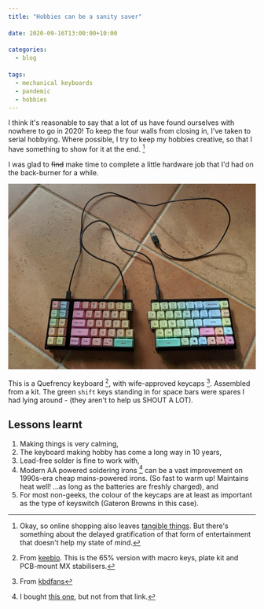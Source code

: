 ```yaml
---
title: "Hobbies can be a sanity saver"

date: 2020-09-16T13:00:00+10:00

categories:
  - blog

tags:
  - mechanical keyboards
  - pandemic
  - hobbies
---
```


I think it's reasonable to say that a lot of us have found ourselves with nowhere to go in 2020! 
To keep the four walls from closing in, I've taken to serial hobbying. Where possible, I try to keep
my hobbies creative, so that I have something to show for it at the end. 
[^shopping]

I was glad to ~~find~~ make time to complete a little hardware job that I'd had 
on the back-burner for a while.

![quefrency](/assets/images/quefrency.jpg)

This is a Quefrency keyboard [^quefrency], with wife-approved keycaps [^keys]. Assembled from a kit. 
The green `shift` keys standing in for space bars were spares I had lying around - 
(they aren't to help us SHOUT A LOT).

## Lessons learnt

1. Making things is very calming,
1. The keyboard making hobby has come a long way in 10 years,
2. Lead-free solder is fine to work with,
3. Modern AA powered soldering irons [^iron] can be a vast improvement on 1990s-era 
cheap mains-powered irons. (So fast to warm up! Maintains heat well! ...as long
as the batteries are freshly charged), and
4. For most non-geeks, the colour of the keycaps are at least as important as the 
type of keyswitch (Gateron Browns in this case).


[^shopping]: Okay, so online shopping also leaves [tangible things](https://www.reddit.com/r/Watches/comments/ilnuxu/seiko_alba_aefy_502_poor_mans_casio_oceanus/?utm_source=share&utm_medium=web2x&context=3). But there's something about the delayed gratification of that form of entertainment that doesn't help my state of mind.

[^quefrency]: From [keebio](https://keeb.io/products/quefrency-60-65-split-staggered-keyboard?variant=12204552880222). This is the 65% version with macro keys, plate kit and PCB-mount MX stabilisers. 

[^iron]: I bought [this one](https://au.rs-online.com/web/p/soldering-irons/0537218/), but not from that link.

[^keys]: From [kbdfans](https://kbdfans.com/products/pbt-rainbow-dye-sub-keycaps)